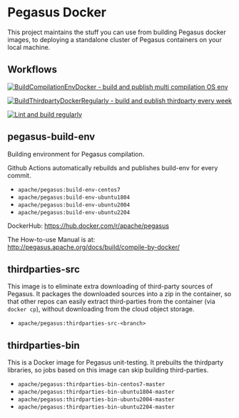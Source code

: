 <!--
Licensed to the Apache Software Foundation (ASF) under one
or more contributor license agreements.  See the NOTICE file
distributed with this work for additional information
regarding copyright ownership.  The ASF licenses this file
to you under the Apache License, Version 2.0 (the
"License"); you may not use this file except in compliance
with the License.  You may obtain a copy of the License at

  http://www.apache.org/licenses/LICENSE-2.0

Unless required by applicable law or agreed to in writing,
software distributed under the License is distributed on an
"AS IS" BASIS, WITHOUT WARRANTIES OR CONDITIONS OF ANY
KIND, either express or implied.  See the License for the
specific language governing permissions and limitations
under the License.
-->
# Pegasus Docker

This project maintains the stuff you can use from building Pegasus docker images,
to deploying a standalone cluster of Pegasus containers on your local machine.

## Workflows

[![BuildCompilationEnvDocker - build and publish multi compilation OS env](https://github.com/apache/incubator-pegasus/actions/workflows/build-push-env-docker.yml/badge.svg)](https://github.com/apache/incubator-pegasus/actions/workflows/build-push-env-docker.yml)

[![BuildThirdpartyDockerRegularly - build and publish thirdparty every week](https://github.com/apache/incubator-pegasus/actions/workflows/thirdparty-regular-push.yml/badge.svg)](https://github.com/apache/incubator-pegasus/actions/workflows/thirdparty-regular-push.yml)

[![Lint and build regularly](https://github.com/apache/incubator-pegasus/actions/workflows/regular-build.yml/badge.svg)](https://github.com/apache/incubator-pegasus/actions/workflows/regular-build.yml)

## pegasus-build-env

Building environment for Pegasus compilation.

Github Actions automatically rebuilds and publishes build-env for every commit.

- `apache/pegasus:build-env-centos7`
- `apache/pegasus:build-env-ubuntu1804`
- `apache/pegasus:build-env-ubuntu2004`
- `apache/pegasus:build-env-ubuntu2204`

DockerHub: https://hub.docker.com/r/apache/pegasus

The How-to-use Manual is at: http://pegasus.apache.org/docs/build/compile-by-docker/

## thirdparties-src

This image is to eliminate extra downloading of third-party sources of Pegasus.
It packages the downloaded sources into a zip in the container, so that
other repos can easily extract third-parties from the container (via `docker cp`),
without downloading from the cloud object storage.

- `apache/pegasus:thirdparties-src-<branch>`

## thirdparties-bin

This is a Docker image for Pegasus unit-testing. It prebuilts the thirdparty libraries,
so jobs based on this image can skip building third-parties.

- `apache/pegasus:thirdparties-bin-centos7-master`
- `apache/pegasus:thirdparties-bin-ubuntu1804-master`
- `apache/pegasus:thirdparties-bin-ubuntu2004-master`
- `apache/pegasus:thirdparties-bin-ubuntu2204-master`
